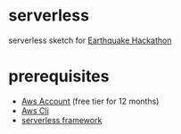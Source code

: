 # serverless
serverless sketch for [Earthquake Hackathon](http://www.earthquakehackathon.it/)

# prerequisites

- [Aws Account](https://aws.amazon.com/it/) (free tier for 12 months)
- [Aws Cli](https://aws.amazon.com/it/cli/)
- [serverless framework](https://serverless.com/)

